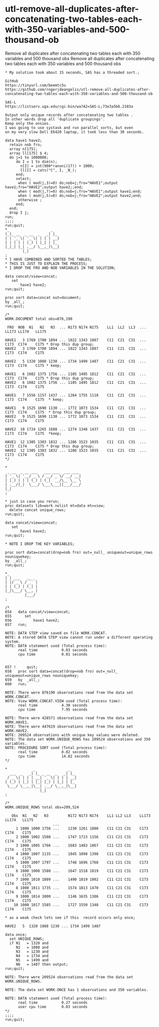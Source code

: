 # utl-remove-all-duplicates-after-concatenating-two-tables-each-with-350-variables-and-500-thousand-ob
Remove all duplicates after concatenating two tables each with 350 variables and 500 thousand obs
    Remove all duplicates after concatenating two tables each with 350 variables and 500 thousand obs

    * My solution took about 15 seconds, SAS has a threaded sort.;

    GitHub
    https://tinyurl.com/beemtc5u
    https://github.com/rogerjdeangelis/utl-remove-all-duplicates-after-concatenating-two-tables-each-with-350-variables-and-500-thousand-ob

    SAS-L
    https://listserv.uga.edu/cgi-bin/wa?A2=SAS-L;73e3a5b6.2103a

    Output only unique records after concatenating two tables .
    In other words drop all 'duplicate groupings'.
    Keep only the onsies.
    I was going to use systask and run parallel sorts, but even
    on my very slow Dell E6420 laptop, it took less than 30 seconds.

    data have1 have2;
      retain nob fro;
      array n[175];
      array ll[175] $ 4;
      do j=1 to 1000000;
         do I = 1 to dim(n);
           n[I] = int(900*ranuni(17)) + 1000;
           ll[I] = cats("C", I, _N_);
         end;
         select;
          when ( mod(j,3)=0) do;nob=j;fro="HAVE1";output have1;fro="HAVE2";output have2;;end;
          when ( mod(j,7)=0) do;nob=j;fro="HAVE1";output have1;end;
          when ( mod(j,5)=0) do;nob=j;fro="HAVE2";output have2;end;
          otherwise ;
         end;
      end;
      drop I j;
    run;
    ;;;;
    run;quit;
    *_                   _
    (_)_ __  _ __  _   _| |_
    | | '_ \| '_ \| | | | __|
    | | | | | |_) | |_| | |_
    |_|_| |_| .__/ \__,_|\__|
            |_|
    ;
    * I HAVE COMBINED AND SORTED THE TABLES;
    * THIS IS JUST TO EXPLAIN THE PROCESS;
    * I DROP THE FRO AND NOB VARIABLES IN THE SOLUTION;

    data concat/view=concat;
       set
           have1 have2;
    run;quit;

    proc sort data=concat out=document;
    by _all_;
    run;quit;

    /*
    WORK.DOCUMENT total obs=876,190

     FRO  NOB  N1   N2   N3  ... N173 N174 N175    LL1  LL2  LL3  ... LL173 LL174   LL175

    HAVE1   3 1769 1700 1894 ... 1022 1343 1887    C11  C21  C31  ...  C173  C174    C175 * Drop this dup group;
    HAVE2   3 1769 1700 1894 ... 1022 1343 1887    C11  C21  C31  ...  C173  C174    C175

    HAVE2   5 1320 1088 1230 ... 1734 1499 1487    C11  C21  C31  ...  C173  C174    C175 * keep;

    HAVE1   6 1082 1375 1756 ... 1105 1495 1812    C11  C21  C31  ...  C173  C174    C175 * Drop this dup group;
    HAVE2   6 1082 1375 1756 ... 1105 1495 1812    C11  C21  C31  ...  C173  C174    C175

    HAVE1   7 1556 1157 1437 ... 1264 1755 1118    C11  C21  C31  ...  C173  C174    C175  * keep;

    HAVE1   9 1525 1690 1130 ... 1772 1073 1534    C11  C21  C31  ...  C173  C174    C175  * Drop this dup group;
    HAVE2   9 1525 1690 1130 ... 1772 1073 1534    C11  C21  C31  ...  C173  C174    C175

    HAVE2  10 1724 1265 1688 ... 1274 1348 1437    C11  C21  C31  ...  C173  C174    C175  *keep;

    HAVE1  12 1305 1383 1832 ... 1286 1523 1035    C11  C21  C31  ...  C173  C174    C175 * Drop this dup group;
    HAVE2  12 1305 1383 1832 ... 1286 1523 1035    C11  C21  C31  ...  C173  C174    C175
    */

    *
     _ __  _ __ ___   ___ ___  ___ ___
    | '_ \| '__/ _ \ / __/ _ \/ __/ __|
    | |_) | | | (_) | (_|  __/\__ \__ \
    | .__/|_|  \___/ \___\___||___/___/
    |_|
    ;

    * just in case you rerun;
    proc datasets lib=work nolist mt=data mt=view;
      delete concat unique_rows;
    run;quit;

    data concat/view=concat;
       set
           have1 have2;
    run;quit;

    * NOTE I DROP THE KEY VARIABLES;

    proc sort data=concat(drop=nob fro) out=_null_ uniqueout=unique_rows nouniquekey;
    by  _all_;
    run;quit;

    *_
    | | ___   __ _
    | |/ _ \ / _` |
    | | (_) | (_| |
    |_|\___/ \__, |
             |___/
    ;

    /*
    654   data concat/view=concat;
    655      set
    656          have1 have2;
    657   run;

    NOTE: DATA STEP view saved on file WORK.CONCAT.
    NOTE: A stored DATA STEP view cannot run under a different operating system.
    NOTE: DATA statement used (Total process time):
          real time           0.03 seconds
          cpu time            0.01 seconds


    657 !     quit;
    658   proc sort data=concat(drop=nob fro) out=_null_ uniqueout=unique_rows nouniquekey;
    659   by  _all_;
    660   run;

    NOTE: There were 876190 observations read from the data set WORK.CONCAT.
    NOTE: View WORK.CONCAT.VIEW used (Total process time):
          real time           4.30 seconds
          cpu time            7.95 seconds

    NOTE: There were 428571 observations read from the data set WORK.HAVE1.
    NOTE: There were 447619 observations read from the data set WORK.HAVE2.
    NOTE: 209524 observations with unique key values were deleted.
    NOTE: The data set WORK.UNIQUE_ROWS has 209524 observations and 350 variables.
    NOTE: PROCEDURE SORT used (Total process time):
          real time           8.02 seconds
          cpu time            14.82 seconds
    */

    *            _               _
      ___  _   _| |_ _ __  _   _| |_
     / _ \| | | | __| '_ \| | | | __|
    | (_) | |_| | |_| |_) | |_| | |_
     \___/ \__,_|\__| .__/ \__,_|\__|
                    |_|
    ;

    /*
    WORK.UNIQUE_ROWS total obs=209,524

       Obs  N1   N2   N3         N172 N173 N174    LL1 LL2 LL3    LL173   LL174   LL175
                          ...
         1 1000 1000 1756 ...    1230 1261 1880    C11 C21 C31    C173    C174    C175
         2 1000 1002 1508 ...    1747 1723 1156    C11 C21 C31    C173    C174    C175
         3 1000 1005 1766 ...    1683 1483 1867    C11 C21 C31    C173    C174    C175
         4 1000 1007 1135 ...    1045 1098 1398    C11 C21 C31    C173    C174    C175
         5 1000 1007 1797 ...    1748 1696 1768    C11 C21 C31    C173    C174    C175
         6 1000 1008 1580 ...    1647 1518 1019    C11 C21 C31    C173    C174    C175
         7 1000 1010 1809 ...    1490 1819 1002    C11 C21 C31    C173    C174    C175
         8 1000 1011 1735 ...    1574 1813 1470    C11 C21 C31    C173    C174    C175
         9 1000 1014 1000 ...    1146 1635 1386    C11 C21 C31    C173    C174    C175
        10 1000 1017 1585 ...    1727 1550 1348    C11 C21 C31    C173    C174    C175

    * as a weak check lets see if this  record occurs only once;

    HAVE2   5  1320 1088 1230 ... 1734 1499 1487

    data once;
      set UNIQUE_ROWS;
      if N1   = 1320 and
         N2   = 1088 and
         N3   = 1230 and
         N4   = 1734 and
         N5   = 1499 and
         N6   = 1487 then output;
    run;quit;

    NOTE: There were 209524 observations read from the data set WORK.UNIQUE_ROWS.

    NOTE: The data set WORK.ONCE has 1 observations and 350 variables.

    NOTE: DATA statement used (Total process time):
          real time           0.27 seconds
          user cpu time       0.03 seconds
    */
    ;;;;
    run;quit;
